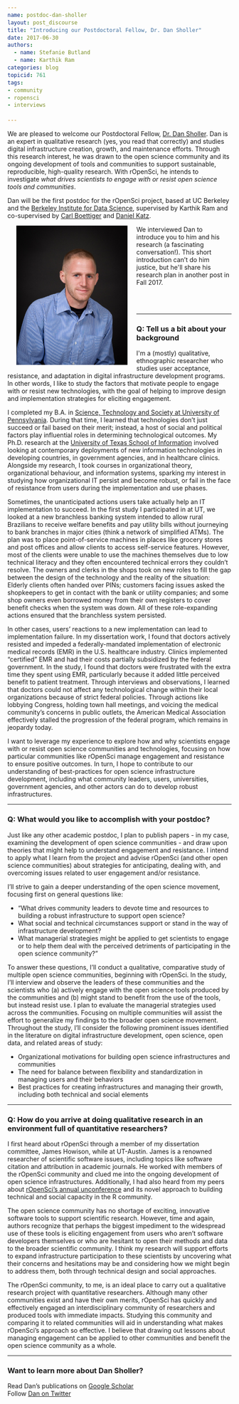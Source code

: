 ```yaml
---
name: postdoc-dan-sholler
layout: post_discourse
title: "Introducing our Postdoctoral Fellow, Dr. Dan Sholler"
date: 2017-06-30
authors:
  - name: Stefanie Butland
  - name: Karthik Ram
categories: blog
topicid: 761
tags:
- community
- ropensci
- interviews

---
```


We are pleased to welcome our Postdoctoral Fellow, [Dr. Dan Sholler](https://danielsholler.wordpress.com/). Dan is an expert in qualitative research (yes, you read that correctly) and studies digital infrastructure creation, growth, and maintenance efforts. Through this research interest, he was drawn to the open science community and its ongoing development of tools and communities to support sustainable, reproducible, high-quality research. With rOpenSci, he intends to investigate _what drives scientists to engage with or resist open science tools and communities_.

Dan will be the first postdoc for the rOpenSci project, based at UC Berkeley and the [Berkeley Institute for Data Science](https://bids.berkeley.edu/), supervised by Karthik Ram and co-supervised by [Carl Boettiger](https://ropensci.org/about/#leadership) and [Daniel Katz](http://danielskatz.org/).

<img src="/assets/blog-images/2017-06-30-postdoc-dan-sholler/dan-sholler.jpg" alt="Dr Dan Sholler" align="left" style="margin: 0px 20px" width="250" style="float: left;clear:both">

We interviewed Dan to introduce you to him and his research (a fascinating conversation!). This short introduction can’t do him justice, but he'll share his research plan in another post in Fall 2017.

<br><br>

---
### Q: Tell us a bit about your background
I'm a (mostly) qualitative, ethnographic researcher who studies user acceptance, resistance, and adaptation in digital infrastructure development programs. In other words, I like to study the factors that motivate people to engage with or resist new technologies, with the goal of helping to improve design and implementation strategies for eliciting engagement.

I completed my B.A. in [Science, Technology and Society at University of Pennsylvania](https://hss.sas.upenn.edu/undergraduate/science-technology-and-society-major). During that time, I learned that technologies don’t just succeed or fail based on their merit; instead, a host of social and political factors play influential roles in determining technological outcomes. My Ph.D. research at the [University of Texas School of Information](https://www.ischool.utexas.edu/) involved looking at contemporary deployments of new information technologies in developing countries, in government agencies, and in healthcare clinics. Alongside my research, I took courses in organizational theory, organizational behaviour, and information systems, sparking my interest in studying how organizational IT persist and become robust, or fail in the face of resistance from users during the implementation and use phases.

Sometimes, the unanticipated actions users take actually help an IT implementation to succeed. In the first study I participated in at UT, we looked at a new branchless banking system intended to allow rural Brazilians to receive welfare benefits and pay utility bills without journeying to bank branches in major cities (think a network of simplified ATMs). The plan was to place point-of-service machines in places like grocery stores and post offices and allow clients to access self-service features. However, most of the clients were unable to use the machines themselves due to low technical literacy and they often encountered technical errors they couldn’t resolve. The owners and clerks in the shops took on new roles to fill the gap between the design of the technology and the reality of the situation: Elderly clients often handed over PINs; customers facing issues asked the shopkeepers to get in contact with the bank or utility companies; and some shop owners even borrowed money from their own registers to cover benefit checks when the system was down. All of these role-expanding actions ensured that the branchless system persisted.

In other cases, users’ reactions to a new implementation can lead to implementation failure. In my dissertation work, I found that doctors actively resisted and impeded a federally-mandated implementation of electronic medical records (EMR) in the U.S. healthcare industry. Clinics implemented “certified” EMR and had their costs partially subsidized by the federal government. In the study, I found that doctors were frustrated with the extra time they spent using EMR, particularly because it added little perceived benefit to patient treatment. Through interviews and observations, I learned that doctors could not affect any technological change within their local organizations because of strict federal policies. Through actions like lobbying Congress, holding town hall meetings, and voicing the medical community’s concerns in public outlets, the American Medical Association effectively stalled the progression of the federal program, which remains in jeopardy today.

I want to leverage my experience to explore how and why scientists engage with or resist open science communities and technologies, focusing on how particular communities like rOpenSci manage engagement and resistance to ensure positive outcomes. In turn, I hope to contribute to our understanding of best-practices for open science infrastructure development, including what community leaders, users, universities, government agencies, and other actors can do to develop robust infrastructures.

---

### Q: What would you like to accomplish with your postdoc?
Just like any other academic postdoc, I plan to publish papers - in my case, examining the development of open science communities - and draw upon theories that might help to understand engagement and resistance. I intend to apply what I learn from the project and advise rOpenSci (and other open science communities) about strategies for anticipating, dealing with, and overcoming issues related to user engagement and/or resistance.

I’ll strive to gain a deeper understanding of the open science movement, focusing first on general questions like:

- “What drives community leaders to devote time and resources to building a robust infrastructure to support open science?
- What social and technical circumstances support or stand in the way of infrastructure development?
- What managerial strategies might be applied to get scientists to engage or to help them deal with the perceived detriments of participating in the open science community?”

To answer these questions, I’ll conduct a qualitative, comparative study of multiple open science communities, beginning with rOpenSci. In the study, I’ll interview and observe the leaders of these communities and the scientists who (a) actively engage with the open science tools produced by the communities and (b) might stand to benefit from the use of the tools, but instead resist use. I plan to evaluate the managerial strategies used across the communities. Focusing on multiple communities will assist the effort to generalize my findings to the broader open science movement. Throughout the study, I’ll consider the following prominent issues identified in the literature on digital infrastructure development, open science, open data, and related areas of study:

- Organizational motivations for building open science infrastructures and communities
- The need for balance between flexibility and standardization in managing users and their behaviors
- Best practices for creating infrastructures and managing their growth, including both technical and social elements

---

### Q: How do you arrive at doing qualitative research in an environment full of quantitative researchers?

I first heard about rOpenSci through a member of my dissertation committee, James Howison, while at UT-Austin. James is a renowned researcher of scientific software issues, including topics like software citation and attribution in academic journals. He worked with members of the rOpenSci community and clued me into the ongoing development of open science infrastructures. Additionally, I had also heard from my peers about [rOpenSci’s annual unconference](https://ropensci.org/blog/blog/2017/06/02/unconf2017) and its novel approach to building technical and social capacity in the R community.

The open science community has no shortage of exciting, innovative software tools to support scientific research. However, time and again, authors recognize that perhaps the biggest impediment to the widespread use of these tools is eliciting engagement from users who aren’t software developers themselves or who are hesitant to open their methods and data to the broader scientific community. I think my research will support efforts to expand infrastructure participation to these scientists by uncovering what their concerns and hesitations may be and considering how we might begin to address them, both through technical design and social approaches.

The rOpenSci community, to me, is an ideal place to carry out a qualitative research project with quantitative researchers. Although many other communities exist and have their own merits, rOpenSci has quickly and effectively engaged an interdisciplinary community of researchers and produced tools with immediate impacts. Studying this community and comparing it to related communities will aid in understanding what makes rOpenSci’s approach so effective. I believe that drawing out lessons about managing engagement can be applied to other communities and benefit the open science community as a whole.

---

### Want to learn more about Dan Sholler?
Read Dan’s publications on [Google Scholar](https://scholar.google.com/citations?user=fHVPc94AAAAJ&hl=en&oi=ao)
<br>
Follow [Dan on Twitter](https://twitter.com/dansholler)

